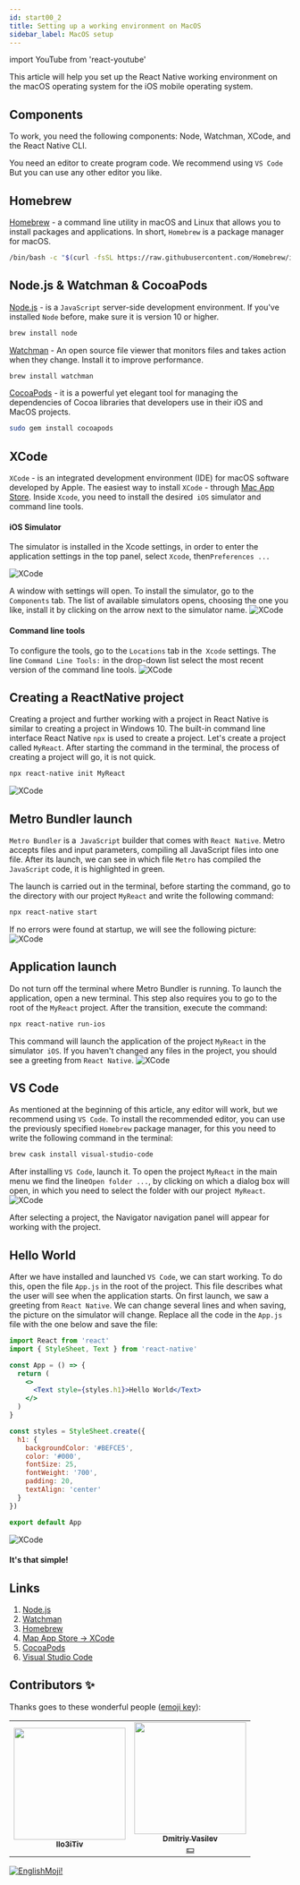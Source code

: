 ```yaml
---
id: start00_2
title: Setting up a working environment on MacOS
sidebar_label: MacOS setup
---
```


import YouTube from 'react-youtube'

<YouTube videoId="b8FTrKKHWDk"/>

This article will help you set up the React Native working environment on the macOS operating system for the iOS mobile operating system.

## Components

To work, you need the following components: Node, Watchman, XCode, and the React Native CLI.

You need an editor to create program code. We recommend using `VS Code` But you can use any other editor you like.

## Homebrew

[Homebrew](https://brew.sh/) - a command line utility in macOS and Linux that allows you to install packages and applications. In short, `Homebrew` is a package manager for macOS.

```bash
/bin/bash -c "$(curl -fsSL https://raw.githubusercontent.com/Homebrew/install/master/install.sh)"
```

## Node.js & Watchman & CocoaPods

[Node.js](https://nodejs.org/en/) - is a `JavaScript` server-side development environment. If you've installed `Node` before, make sure it is version 10 or higher.

```bash
brew install node
```

[Watchman](https://facebook.github.io/watchman/) - An open source file viewer that monitors files and takes action when they change. Install it to improve performance.

```bash
brew install watchman
```

[CocoaPods](https://cocoapods.org/) - it is a powerful yet elegant tool for managing the dependencies of Cocoa libraries that developers use in their iOS and MacOS projects.

```bash
sudo gem install cocoapods
```

## XCode

`XCode` - is an integrated development environment (IDE) for macOS software developed by Apple. The easiest way to install `XCode` - through [Mac App Store](https://apps.apple.com/us/app/xcode/id497799835?mt=12). Inside `Xcode`, you need to install the desired` iOS` simulator and command line tools.

#### iOS Simulator

The simulator is installed in the Xcode settings, in order to enter the application settings in the top panel, select `Xcode`, then` Preferences ... `

![XCode](/img/rn/00_2/03_02.png)

A window with settings will open. To install the simulator, go to the `Components` tab. The list of available simulators opens, choosing the one you like, install it by clicking on the arrow next to the simulator name.
![XCode](/img/rn/00_2/03_03.png)

#### Command line tools

To configure the tools, go to the `Locations` tab in the` Xcode` settings. The line `Command Line Tools:` in the drop-down list select the most recent version of the command line tools.
![XCode](/img/rn/00_2/03_04.png)

## Creating a ReactNative project

Creating a project and further working with a project in React Native is similar to creating a project in Windows 10. The built-in command line interface React Native `npx` is used to create a project. Let's create a project called `MyReact`. After starting the command in the terminal, the process of creating a project will go, it is not quick.

```bash
npx react-native init MyReact
```

![XCode](/img/rn/00_2/04_00.png)

## Metro Bundler launch

`Metro Bundler` is a` JavaScript` builder that comes with `React Native`. Metro accepts files and input parameters, compiling all JavaScript files into one file. After its launch, we can see in which file `Metro` has compiled the` JavaScript` code, it is highlighted in green.

The launch is carried out in the terminal, before starting the command, go to the directory with our project `MyReact` and write the following command:

```bash
npx react-native start
```

If no errors were found at startup, we will see the following picture:
![XCode](/img/rn/00_2/04_01.png)

## Application launch

Do not turn off the terminal where Metro Bundler is running. To launch the application, open a new terminal. This step also requires you to go to the root of the `MyReact` project. After the transition, execute the command:

```bash
npx react-native run-ios
```

This command will launch the application of the project `MyReact` in the simulator` iOS`. If you haven't changed any files in the project, you should see a greeting from `React Native`.
![XCode](/img/rn/00_2/04_02.png)

## VS Code

As mentioned at the beginning of this article, any editor will work, but we recommend using `VS Code`. To install the recommended editor, you can use the previously specified `Homebrew` package manager, for this you need to write the following command in the terminal:

```bash
brew cask install visual-studio-code
```

After installing `VS Code`, launch it. To open the project `MyReact` in the main menu we find the line` Open folder ... `, by clicking on which a dialog box will open, in which you need to select the folder with our project` MyReact`.
![XCode](/img/rn/00_2/04_04.png)

After selecting a project, the Navigator navigation panel will appear for working with the project.

## Hello World

After we have installed and launched `VS Code`, we can start working. To do this, open the file `App.js` in the root of the project. This file describes what the user will see when the application starts. On first launch, we saw a greeting from `React Native`. We can change several lines and when saving, the picture on the simulator will change. Replace all the code in the `App.js` file with the one below and save the file:

```jsx
import React from 'react'
import { StyleSheet, Text } from 'react-native'

const App = () => {
  return (
    <>
      <Text style={styles.h1}>Hello World</Text>
    </>
  )
}

const styles = StyleSheet.create({
  h1: {
    backgroundColor: '#BEFCE5',
    color: '#000',
    fontSize: 25,
    fontWeight: '700',
    padding: 20,
    textAlign: 'center'
  }
})

export default App
```

![XCode](/img/rn/00_2/04_05.png)

#### It's that simple!

## Links

1. [Node.js](https://nodejs.org/en/)
2. [Watchman](https://facebook.github.io/watchman/)
3. [Homebrew](https://brew.sh/)
4. [Map App Store -> XCode](https://apps.apple.com/us/app/xcode/id497799835?mt=12)
5. [CocoaPods](https://cocoapods.org/)
6. [Visual Studio Code](https://code.visualstudio.com)

## Contributors ✨

Thanks goes to these wonderful people ([emoji key](https://allcontributors.org/docs/en/emoji-key)):

<!-- ALL-CONTRIBUTORS-LIST:START - Do not remove or modify this section -->
<!-- prettier-ignore-start -->
<!-- markdownlint-disable -->
<table>
  <tr> 
    <td align="center"><a href="https://github.com/IIo3iTiv"><img src="https://avatars1.githubusercontent.com/u/72025062?v=4?s=200" width="200px;" alt=""/><br /><sub><b>IIo3iTiv</b></sub></a><br /><a href="https://github.com/gHashTag/react-native-village/commits?author=IIo3iTiv" title="Documentation">  </a></td>
    <td align="center"><a href="https://fullstackserverless.github.io/"><img src="https://avatars0.githubusercontent.com/u/6774813?v=4?s=200" width="200px;" alt=""/><br /><sub><b>Dmitriy Vasilev</b></sub></a><br /><a href="#financial-gHashTag" title="Financial">💵</a></td>
  </tr>
</table>

<!-- markdownlint-restore -->
<!-- prettier-ignore-end -->

<!-- ALL-CONTRIBUTORS-LIST:END -->

[![EnglishMoji!](/img/logo/NeuroCoder.png)](https://vk.com/neurocoder)
